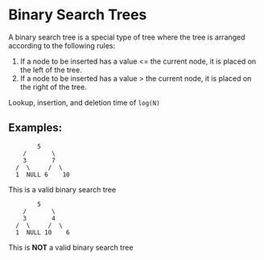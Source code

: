 # Binary Search Trees
A binary search tree is a special type of tree where the tree is arranged according to the following rules:

1. If a node to be inserted has a value <= the current node, it is placed on the left of the tree.
2. If a node to be inserted has a value > the current node, it is placed on the right of the tree.

Lookup, insertion, and deletion time of `log(N)`

## Examples:

            5
        /       \
        3       7
      /  \     /  \
      1  NULL 6    10

This is a valid binary search tree

            5
        /       \
        3       4
      /  \     /  \
      1  NULL 10    6

This is **NOT** a valid binary search tree